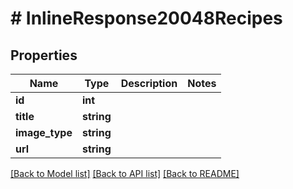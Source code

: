 # # InlineResponse20048Recipes

## Properties

Name | Type | Description | Notes
------------ | ------------- | ------------- | -------------
**id** | **int** |  | 
**title** | **string** |  | 
**image_type** | **string** |  | 
**url** | **string** |  | 

[[Back to Model list]](../../README.md#documentation-for-models) [[Back to API list]](../../README.md#documentation-for-api-endpoints) [[Back to README]](../../README.md)


